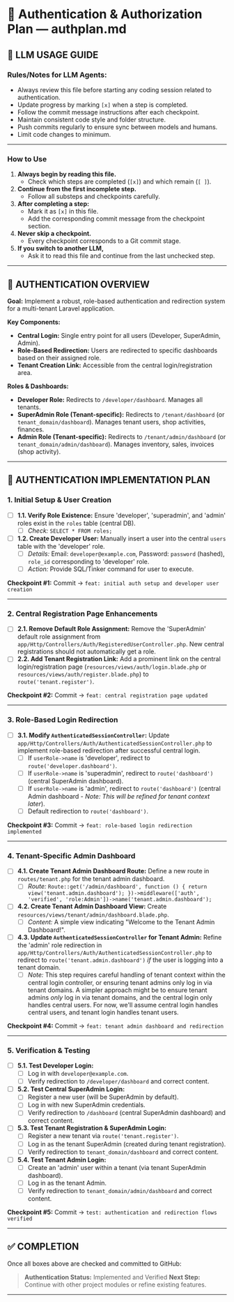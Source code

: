# 🔐 Authentication & Authorization Plan — authplan.md

## 🤖 LLM USAGE GUIDE

### Rules/Notes for LLM Agents:
- Always review this file before starting any coding session related to authentication.
- Update progress by marking `[x]` when a step is completed.
- Follow the commit message instructions after each checkpoint.
- Maintain consistent code style and folder structure.
- Push commits regularly to ensure sync between models and humans.
- Limit code changes to minimum.

---

### How to Use
1. **Always begin by reading this file.**
   - Check which steps are completed (`[x]`) and which remain (`[ ]`).
2. **Continue from the first incomplete step.**
   - Follow all substeps and checkpoints carefully.
3. **After completing a step:**
   - Mark it as `[x]` in this file.
   - Add the corresponding commit message from the checkpoint section.
4. **Never skip a checkpoint.**
   - Every checkpoint corresponds to a Git commit stage.
5. **If you switch to another LLM,**
   - Ask it to read this file and continue from the last unchecked step.

---

## 📘 AUTHENTICATION OVERVIEW

**Goal:** Implement a robust, role-based authentication and redirection system for a multi-tenant Laravel application.

**Key Components:**
- **Central Login:** Single entry point for all users (Developer, SuperAdmin, Admin).
- **Role-Based Redirection:** Users are redirected to specific dashboards based on their assigned role.
- **Tenant Creation Link:** Accessible from the central login/registration area.

**Roles & Dashboards:**
- **Developer Role:** Redirects to `/developer/dashboard`. Manages all tenants.
- **SuperAdmin Role (Tenant-specific):** Redirects to `/tenant/dashboard` (or `tenant_domain/dashboard`). Manages tenant users, shop activities, finances.
- **Admin Role (Tenant-specific):** Redirects to `/tenant/admin/dashboard` (or `tenant_domain/admin/dashboard`). Manages inventory, sales, invoices (shop activity).

---

## 🏁 AUTHENTICATION IMPLEMENTATION PLAN

### 1. Initial Setup & User Creation

- [ ] **1.1. Verify Role Existence:** Ensure 'developer', 'superadmin', and 'admin' roles exist in the `roles` table (central DB).
  - [ ] *Check:* `SELECT * FROM roles;`
- [ ] **1.2. Create Developer User:** Manually insert a user into the central `users` table with the 'developer' role.
  - [ ] *Details:* Email: `developer@example.com`, Password: `password` (hashed), `role_id` corresponding to 'developer' role.
  - [ ] *Action:* Provide SQL/Tinker command for user to execute.

**Checkpoint #1:**
Commit → `feat: initial auth setup and developer user creation`

---

### 2. Central Registration Page Enhancements

- [ ] **2.1. Remove Default Role Assignment:** Remove the 'SuperAdmin' default role assignment from `app/Http/Controllers/Auth/RegisteredUserController.php`. New central registrations should not automatically get a role.
- [ ] **2.2. Add Tenant Registration Link:** Add a prominent link on the central login/registration page (`resources/views/auth/login.blade.php` or `resources/views/auth/register.blade.php`) to `route('tenant.register')`.

**Checkpoint #2:**
Commit → `feat: central registration page updated`

---

### 3. Role-Based Login Redirection

- [ ] **3.1. Modify `AuthenticatedSessionController`:** Update `app/Http/Controllers/Auth/AuthenticatedSessionController.php` to implement role-based redirection after successful central login.
  - [ ] If `userRole->name` is 'developer', redirect to `route('developer.dashboard')`.
  - [ ] If `userRole->name` is 'superadmin', redirect to `route('dashboard')` (central SuperAdmin dashboard).
  - [ ] If `userRole->name` is 'admin', redirect to `route('dashboard')` (central Admin dashboard - *Note: This will be refined for tenant context later*).
  - [ ] Default redirection to `route('dashboard')`.

**Checkpoint #3:**
Commit → `feat: role-based login redirection implemented`

---

### 4. Tenant-Specific Admin Dashboard

- [ ] **4.1. Create Tenant Admin Dashboard Route:** Define a new route in `routes/tenant.php` for the tenant admin dashboard.
  - [ ] *Route:* `Route::get('/admin/dashboard', function () { return view('tenant.admin.dashboard'); })->middleware(['auth', 'verified', 'role:Admin'])->name('tenant.admin.dashboard');`
- [ ] **4.2. Create Tenant Admin Dashboard View:** Create `resources/views/tenant/admin/dashboard.blade.php`.
  - [ ] *Content:* A simple view indicating "Welcome to the Tenant Admin Dashboard!".
- [ ] **4.3. Update `AuthenticatedSessionController` for Tenant Admin:** Refine the 'admin' role redirection in `app/Http/Controllers/Auth/AuthenticatedSessionController.php` to redirect to `route('tenant.admin.dashboard')` *if* the user is logging into a tenant domain.
  - [ ] *Note:* This step requires careful handling of tenant context within the central login controller, or ensuring tenant admins only log in via tenant domains. A simpler approach might be to ensure tenant admins *only* log in via tenant domains, and the central login only handles central users. For now, we'll assume central login handles central users, and tenant login handles tenant users.

**Checkpoint #4:**
Commit → `feat: tenant admin dashboard and redirection`

---

### 5. Verification & Testing

- [ ] **5.1. Test Developer Login:**
  - [ ] Log in with `developer@example.com`.
  - [ ] Verify redirection to `/developer/dashboard` and correct content.
- [ ] **5.2. Test Central SuperAdmin Login:**
  - [ ] Register a new user (will be SuperAdmin by default).
  - [ ] Log in with new SuperAdmin credentials.
  - [ ] Verify redirection to `/dashboard` (central SuperAdmin dashboard) and correct content.
- [ ] **5.3. Test Tenant Registration & SuperAdmin Login:**
  - [ ] Register a new tenant via `route('tenant.register')`.
  - [ ] Log in as the tenant SuperAdmin (created during tenant registration).
  - [ ] Verify redirection to `tenant_domain/dashboard` and correct content.
- [ ] **5.4. Test Tenant Admin Login:**
  - [ ] Create an 'admin' user within a tenant (via tenant SuperAdmin dashboard).
  - [ ] Log in as the tenant Admin.
  - [ ] Verify redirection to `tenant_domain/admin/dashboard` and correct content.

**Checkpoint #5:**
Commit → `test: authentication and redirection flows verified`

---

## ✅ COMPLETION
Once all boxes above are checked and committed to GitHub:
> **Authentication Status:** Implemented and Verified
> **Next Step:** Continue with other project modules or refine existing features.

---

